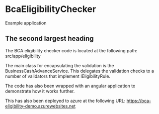 # BcaEligibilityChecker

Example application 
## The second largest heading

The BCA eligibility checker code is located at the following path:  src/app/eligibility

The main class for encapsulating the validation is the BusinessCashAdvanceService.  This delegates the validation checks to a number of validators that implement IEligibilityRule.

The code has also been wrapped with an angular application to demonstrate how it works further.

This has also been deployed to azure at the following URL: https://bca-eligibility-demo.azurewebsites.net
